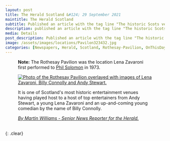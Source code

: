 ```yaml
---
layout: post
title: The Herald Scotland &#124; 29 September 2021
maintitle: The Herald Scotland
subtitle: Published an article with the tag line "The historic Scots venue that remains shut after six years and a delayed £15m refurb".
description: published an article with the tag line "The historic Scots venue that remains shut after six years and a delayed £15m refurb".
media: Details
post_description: Published an article with the tag line "The historic Scots venue that remains shut after six years and a delayed £15m refurb".
image: /assets/images/locations/Pavilon323432.jpg
categories: [Newspapers, Herald, Scotland, Rothesay-Pavilion, OnThisDay29September]
---
```


<figure class="fig3">
<strong>Note:</strong> The Rothesay Pavilion was the location Lena Zavaroni first performed to <a href="/biography/lena-zavaroni#tommy-scott">Phil Solomon</a> in 1973.
</figure>

<figure class="fig3">
<a href="{{ page.image }}"><img src="{{ page.image }}" class="full-width zoom-in" alt="Photo of the Rothesay Pavilion overlayed with images of Lena Zavaroni, Billy Connolly and Andy Stewart." /></a>
<p>It is one of Scotland's most historic entertainment venues having played host to a host of top entertainers from Andy Stewart, a young Lena Zavaroni and an up-and-coming young comedian by the name of Billy Connolly.</p>
<cite><a href="https://www.heraldscotland.com/news/homenews/19611257.historic-scots-venue-remains-shut-six-years-delayed-15m-refurb/?fbclid=IwAR3L7c6ZDersrjnwv218bc-ky277Co5l4R3-O0PC1t6Dx5WgGGswnMS1LAQ">By Martin Williams - Senior News Reporter for the Herald.</a></cite>
</figure>

<br />{: .clear}
